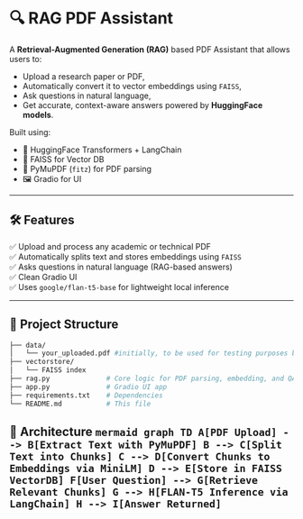 # 🔍 RAG PDF Assistant

A **Retrieval-Augmented Generation (RAG)** based PDF Assistant that allows users to:
- Upload a research paper or PDF,
- Automatically convert it to vector embeddings using `FAISS`,
- Ask questions in natural language,
- Get accurate, context-aware answers powered by **HuggingFace models**.

Built using:
- 🤗 HuggingFace Transformers + LangChain
- 🧠 FAISS for Vector DB
- 📄 PyMuPDF (`fitz`) for PDF parsing
- 🖼️ Gradio for UI



---


## 🛠️ Features

✅ Upload and process any academic or technical PDF  
✅ Automatically splits text and stores embeddings using `FAISS`  
✅ Asks questions in natural language (RAG-based answers)  
✅ Clean Gradio UI  
✅ Uses `google/flan-t5-base` for lightweight local inference  

---

## 📂 Project Structure

```bash
├── data/
│   └── your_uploaded.pdf #initially, to be used for testing purposes before the interface development
├── vectorstore/
│   └── FAISS index
├── rag.py              # Core logic for PDF parsing, embedding, and QA
├── app.py              # Gradio UI app
├── requirements.txt    # Dependencies
└── README.md           # This file
```

## 🧠 Architecture ```mermaid graph TD A[PDF Upload] --> B[Extract Text with PyMuPDF] B --> C[Split Text into Chunks] C --> D[Convert Chunks to Embeddings via MiniLM] D --> E[Store in FAISS VectorDB] F[User Question] --> G[Retrieve Relevant Chunks] G --> H[FLAN-T5 Inference via LangChain] H --> I[Answer Returned] ``` 